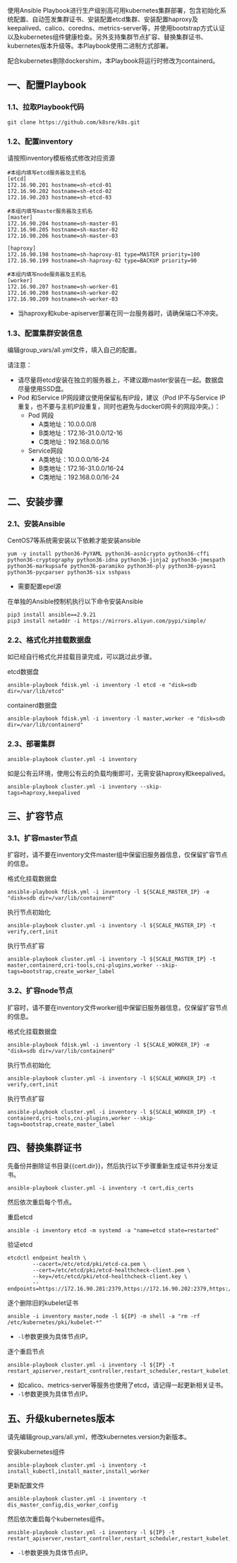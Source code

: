 使用Ansible Playbook进行生产级别高可用kubernetes集群部署，包含初始化系统配置、自动签发集群证书、安装配置etcd集群、安装配置haproxy及keepalived、calico、coredns、metrics-server等，并使用bootstrap方式认证以及kubernetes组件健康检查。另外支持集群节点扩容、替换集群证书、kubernetes版本升级等。本Playbook使用二进制方式部署。

配合kubernetes剔除dockershim，本Playbook将运行时修改为containerd。



## 一、配置Playbook

### 1.1、拉取Playbook代码

```
git clone https://github.com/k8sre/k8s.git
```



### 1.2、配置inventory

请按照inventory模板格式修改对应资源

```
#本组内填写etcd服务器及主机名
[etcd]
172.16.90.201 hostname=sh-etcd-01
172.16.90.202 hostname=sh-etcd-02
172.16.90.203 hostname=sh-etcd-03

#本组内填写master服务器及主机名
[master]
172.16.90.204 hostname=sh-master-01
172.16.90.205 hostname=sh-master-02
172.16.90.206 hostname=sh-master-03

[haproxy]
172.16.90.198 hostname=sh-haproxy-01 type=MASTER priority=100
172.16.90.199 hostname=sh-haproxy-02 type=BACKUP priority=90

#本组内填写node服务器及主机名
[worker]
172.16.90.207 hostname=sh-worker-01
172.16.90.208 hostname=sh-worker-02
172.16.90.209 hostname=sh-worker-03
```

- 当haproxy和kube-apiserver部署在同一台服务器时，请确保端口不冲突。



### 1.3、配置集群安装信息

编辑group_vars/all.yml文件，填入自己的配置。

请注意：

- 请尽量将etcd安装在独立的服务器上，不建议跟master安装在一起。数据盘尽量使用SSD盘。
- Pod 和Service IP网段建议使用保留私有IP段，建议（Pod IP不与Service IP重复，也不要与主机IP段重复，同时也避免与docker0网卡的网段冲突。）：
  - Pod 网段
    - A类地址：10.0.0.0/8
    - B类地址：172.16-31.0.0/12-16
    - C类地址：192.168.0.0/16
  - Service网段
    - A类地址：10.0.0.0/16-24
    - B类地址：172.16-31.0.0/16-24
    - C类地址：192.168.0.0/16-24



## 二、安装步骤

### 2.1、安装Ansible

CentOS7等系统需安装以下依赖才能安装ansible

```
yum -y install python36-PyYAML python36-asn1crypto python36-cffi python36-cryptography python36-idna python36-jinja2 python36-jmespath python36-markupsafe python36-paramiko python36-ply python36-pyasn1 python36-pycparser python36-six sshpass
```

- 需要配置epel源

在单独的Ansible控制机执行以下命令安装Ansible

```
pip3 install ansible==2.9.21
pip3 install netaddr -i https://mirrors.aliyun.com/pypi/simple/
```



### 2.2、格式化并挂载数据盘

如已经自行格式化并挂载目录完成，可以跳过此步骤。

etcd数据盘

```
ansible-playbook fdisk.yml -i inventory -l etcd -e "disk=sdb dir=/var/lib/etcd"
```

containerd数据盘

```
ansible-playbook fdisk.yml -i inventory -l master,worker -e "disk=sdb dir=/var/lib/containerd"
```



### 2.3、部署集群

```
ansible-playbook cluster.yml -i inventory
```

如是公有云环境，使用公有云的负载均衡即可，无需安装haproxy和keepalived。

```
ansible-playbook cluster.yml -i inventory --skip-tags=haproxy,keepalived
```



## 三、扩容节点

### 3.1、扩容master节点

扩容时，请不要在inventory文件master组中保留旧服务器信息，仅保留扩容节点的信息。

格式化挂载数据盘

```
ansible-playbook fdisk.yml -i inventory -l ${SCALE_MASTER_IP} -e "disk=sdb dir=/var/lib/containerd"
```

执行节点初始化

```
ansible-playbook cluster.yml -i inventory -l ${SCALE_MASTER_IP} -t verify,cert,init
```

执行节点扩容

```
ansible-playbook cluster.yml -i inventory -l ${SCALE_MASTER_IP} -t master,containerd,cri-tools,cni-plugins,worker --skip-tags=bootstrap,create_worker_label
```



### 3.2、扩容node节点

扩容时，请不要在inventory文件worker组中保留旧服务器信息，仅保留扩容节点的信息。

格式化挂载数据盘

```
ansible-playbook fdisk.yml -i inventory -l ${SCALE_WORKER_IP} -e "disk=sdb dir=/var/lib/containerd"
```

执行节点初始化

```
ansible-playbook cluster.yml -i inventory -l ${SCALE_WORKER_IP} -t verify,cert,init
```

执行节点扩容

```
ansible-playbook cluster.yml -i inventory -l ${SCALE_WORKER_IP} -t containerd,cri-tools,cni-plugins,worker --skip-tags=bootstrap,create_master_label
```



## 四、替换集群证书

先备份并删除证书目录{{cert.dir}}，然后执行以下步骤重新生成证书并分发证书。

```
ansible-playbook cluster.yml -i inventory -t cert,dis_certs
```

然后依次重启每个节点。

重启etcd

```
ansible -i inventory etcd -m systemd -a "name=etcd state=restarted"
```

验证etcd

```
etcdctl endpoint health \
        --cacert=/etc/etcd/pki/etcd-ca.pem \
        --cert=/etc/etcd/pki/etcd-healthcheck-client.pem \
        --key=/etc/etcd/pki/etcd-healthcheck-client.key \
        --endpoints=https://172.16.90.201:2379,https://172.16.90.202:2379,https://172.16.90.203:2379
```

逐个删除旧的kubelet证书

```
ansible -i inventory master,node -l ${IP} -m shell -a "rm -rf /etc/kubernetes/pki/kubelet-*"
```

- `-l`参数更换为具体节点IP。

逐个重启节点

```
ansible-playbook cluster.yml -i inventory -l ${IP} -t restart_apiserver,restart_controller,restart_scheduler,restart_kubelet,restart_proxy,healthcheck
```

- 如calico、metrics-server等服务也使用了etcd，请记得一起更新相关证书。
-  `-l`参数更换为具体节点IP。



## 五、升级kubernetes版本

请先编辑group_vars/all.yml，修改kubernetes.version为新版本。

安装kubernetes组件

```
ansible-playbook cluster.yml -i inventory -t install_kubectl,install_master,install_worker
```

更新配置文件

```
ansible-playbook cluster.yml -i inventory -t dis_master_config,dis_worker_config
```

然后依次重启每个kubernetes组件。

```
ansible-playbook cluster.yml -i inventory -l ${IP} -t restart_apiserver,restart_controller,restart_scheduler,restart_kubelet,restart_proxy,healthcheck
```

- `-l`参数更换为具体节点IP。


